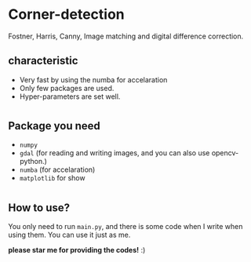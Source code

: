# Corner-detection
Fostner, Harris, Canny, Image matching and digital difference correction.
## characteristic
+ Very fast by using the numba for accelaration
+ Only few packages are used.
+ Hyper-parameters are set well.
#

## Package you need
+ `numpy`
+ `gdal` (for reading and writing images, and you can also use opencv-python.)
+ `numba` (for accelaration)
+ `matplotlib` for show  
#
## How to use?
You only need to run `main.py`, and there is some code when I write when using them. You can use it just as me.

**please star me for providing the codes!**  :)

